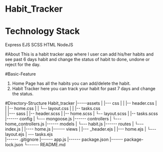 # Habit_Tracker

# Technology Stack
Express
EJS
SCSS
HTML
NodeJS

#About
This is a habit tracker app where I user can add his/her habits and see past 6 days habit and change the status of habit to done, undone or reject for the day.

#Basic-Feature
1. Home Page has all the habits you can add/delete the habit.
2. Habit Tracker here you can track your habit for past 7 days and change the status.

#Directory-Structure
Habit_tracker
    |-----assets
    |       |--- css
    |       |     |-- header.css
    |       |     |-- home.css
    |       |     └-- layout.css
    |       |     |-- tasks.css    
    |       |--- sass
    |             |-- header.scss
    |             |-- home.scss
    |             └-- layout.scss
    |             |-- tasks.scss
    |------ config
    |         └--- mongoose.js
    |------ controllers
    |         └--- home_controllers.js
    |------ models
    |         └--- habit.js
    |------ routes
    |         └--- index.js
    |         |---- home.js 
    |------ views
    |         |--- _header.ejs
    |         |--- home.ejs
    |         └--- layout.ejs
    |         \--- tasks.ejs  
    |------ .gitignore
    |------ app.js
    |------ package.json
    |------ package-lock.json
    └------ README.md
